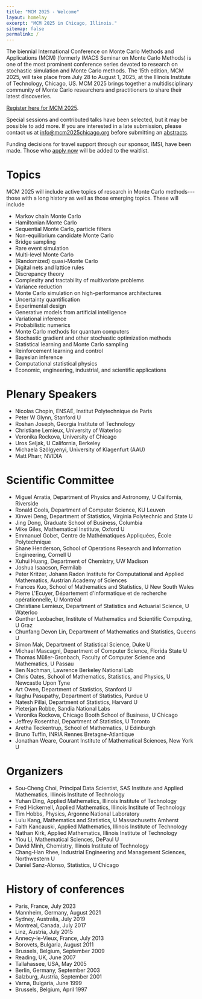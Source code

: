 ```yaml
---
title: "MCM 2025 - Welcome"
layout: homelay
excerpt: "MCM 2025 in Chicago, Illinois."
sitemap: false
permalink: /
---
```


The biennial International Conference on Monte Carlo Methods and Applications (MCM) (formerly IMACS Seminar on Monte Carlo Methods) is one of the most prominent conference series devoted to research on stochastic simulation and Monte Carlo methods. The 15th edition, MCM 2025, will take place from July 28 to August 1, 2025, at the Illinois Institute of Technology, Chicago, US. MCM 2025 brings together a multidisciplinary community of Monte Carlo researchers and practitioners to share their latest discoveries.

<!--This 15th edition aims to cover traditional topics of MCM conferences (Computational statistical physics, Quasi Monte Carlo methods, Markov Chain Monte Carlo in high dimension, Multilevel methods, Rare events simulation, Stochastic gradient and other stochastic optimization methods…) as well as emerging topics coming from applications and from artificial intelligence as: Generative models, Experimental design in Uncertainty Quantification, Monte Carlo simulations and High Performance computing, Reinforcement learning and control, Statistical learning and Monte Carlo sampling, Economic and industrial applications (Deeptech, finance, medicine, climate risks for instance).
-->

[Register here for MCM 2025](https://mailchi.mp/mcm2025chicago/mcm-2025-conference-registration).

Special sessions and contributed talks have been selected, but it may be possible to add more. If you are interested in a late submission, please contact us at info@mcm2025chicago.org before submitting an <a href="{{ site.url }}{{ site.baseurl }}/abstracts">abstracts</a>.

Funding decisions for travel support through our sponsor, IMSI, have been made. Those who [apply now](https://www.imsi.institute/activities/15th-international-conference-on-monte-carlo-methods-and-applications-mcm/) will be added to the waitlist.

# Topics

MCM 2025 will include active topics of research in Monte Carlo methods---those with a long history as well as those emerging topics.  These will include
* Markov chain Monte Carlo
* Hamiltonian Monte Carlo
* Sequential Monte Carlo, particle filters
* Non-equilibrium candidate Monte Carlo
* Bridge sampling
* Rare event simulation
* Multi-level Monte Carlo
* (Randomized) quasi-Monte Carlo
* Digital nets and lattice rules
* Discrepancy theory
* Complexity and tractability of multivariate problems
* Variance reduction
* Monte Carlo simulation on high-performance architectures
* Uncertainty quantification
* Experimental design
* Generative models from artificial intelligence
* Variational inference
* Probabilistic numerics
* Monte Carlo methods for quantum computers
* Stochastic gradient and other stochastic optimization methods
* Statistical learning and Monte Carlo sampling
* Reinforcement learning and control
* Bayesian inference
* Computational statistical physics
* Economic, engineering, industrial, and scientific applications

# Plenary Speakers

* Nicolas Chopin, ENSAE, Institut Polytechnique de Paris
* Peter W Glynn, Stanford U
* Roshan Joseph, Georgia Institute of Technology
* Christiane Lemieux, University of Waterloo
* Veronika Rockova, University of Chicago
* Uros Seljak, U California, Berkeley
* Michaela Szölgyenyi, University of Klagenfurt (AAU)
* Matt Pharr, NVIDIA

# Scientific Committee

* Miguel Arratia, Department of Physics and Astronomy, U California, Riverside
* Ronald Cools, Department of Computer Science, KU Leuven
* Xinwei Deng, Department of Statistics, Virginia Polytechnic and State U
* Jing Dong, Graduate School of Business, Columbia
* Mike Giles, Mathematical Institute, Oxford U
* Emmanuel Gobet, Centre de Mathématiques Appliquées, École Polytechnique
* Shane Henderson, School of Operations Research and Information Engineering, Cornell U
* Xuhui Huang, Department of Chemistry, UW Madison
* Joshua Isaacson, Fermilab
* Peter Kritzer, Johann Radon Institute for Computational and Applied Mathematics, Austrian Academy of Sciences
* Frances Kuo, School of Mathematics and Statistics, U New South Wales
* Pierre L'Ecuyer, Département d'informatique et de recherche opérationnelle, U Montréal
* Christiane Lemieux, Department of Statistics and Actuarial Science, U Waterloo
* Gunther Leobacher, Institute of Mathematics and Scientific Computing, U Graz
* Chunfang Devon Lin, Department of Mathematics and Statistics, Queens U
* Simon Mak, Department of Statistical Science, Duke U
* Michael Mascagni, Department of Computer Science, Florida State U
* Thomas Müller-Gronbach, Faculty of Computer Science and Mathematics, U Passau
* Ben Nachman, Lawrence Berkeley National Lab
* Chris Oates, School of Mathematics, Statistics, and Physics, U Newcastle Upon Tyne
* Art Owen, Department of Statistics, Stanford U
* Raghu Pasupathy, Department of Statistics, Purdue U
* Natesh Pillai, Department of Statistics, Harvard U
* Pieterjan Robbe, Sandia National Labs
* Veronika Rockova, Chicago Booth School of Business, U Chicago
* Jeffrey Rosenthal, Department of Statistics, U Toronto
* Aretha Teckentrup, School of Mathematics, U Edinburgh
* Bruno Tuffin, INRIA Rennes Bretagne-Atlantique
* Jonathan Weare, Courant Institute of Mathematical Sciences, New York U

# Organizers

* Sou-Cheng Choi, Principal Data Scientist, SAS Institute and Applied Mathematics, Illinois Institute of Technology
* Yuhan Ding, Applied Mathematics, Illinois Institute of Technology
* Fred Hickernell, Applied Mathematics, Illinois Institute of Technology
* Tim Hobbs, Physics, Argonne National Laboratory
* Lulu Kang, Mathematics and Statistics, U Massachusetts Amherst
* Faith Kancauski, Applied Mathematics, Illinois Institute of Technology
* Nathan Kirk, Applied Mathematics, Illinois Institute of Technology
* Yiou Li, Mathematical Sciences, DePaul U
* David Minh, Chemistry, Illinois Institute of Technology
* Chang-Han Rhee, Industrial Engineering and Management Sciences, Northwestern U
* Daniel Sanz-Alonso, Statistics, U Chicago

# History of conferences

* Paris, France, July 2023
* Mannheim, Germany, August 2021
* Sydney, Australia, July 2019
* Montreal, Canada, July 2017
* Linz, Austria, July 2015
* Annecy-le-Vieux, France, July 2013
* Borovets, Bulgaria, August 2011
* Brussels, Belgium, September 2009
* Reading, UK, June 2007
* Tallahassee, USA, May 2005
* Berlin, Germany, September 2003
* Salzburg, Austria, September 2001
* Varna, Bulgaria, June 1999
* Brussels, Belgium, April 1997